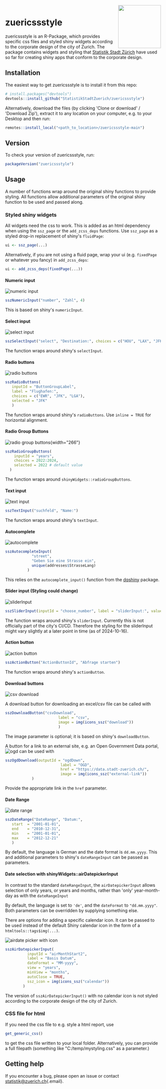 <img src="man/figures/Hexagon_zuericssstyle.png" align="right" height="138.5" width="138.5"/>

# zuericssstyle

zuericssstyle is an R-Package, which provides specific css files and styled shiny widgets according to the corporate design of the city of Zurich. The package contains widgets and styling that [Statistik Stadt Zürich](https://www.stadt-zuerich.ch/prd/de/index/statistik.html) have used so far for creating shiny apps that conform to the corporate design.

## Installation

The easiest way to get zuericssstyle is to install it from this repo:

``` r
# install.packages("devtools")
devtools::install_github("StatistikStadtZuerich/zuericssstyle")
```

Alternatively, download the files (by clicking 'Clone or download' / 'Download Zip'), extract it to any location on your computer, e.g. to your Desktop and then run:

``` r
remotes::install_local("<path_to_location>/zuericssstyle-main")
```

## Version

To check your version of zuericssstyle, run:

``` r
packageVersion("zuericssstyle")
```

## Usage

A number of functions wrap around the original shiny functions to provide styling. All functions allow additional parameters of the original shiny function to be used and passed along.

### Styled shiny widgets

All widgets need the css to work. This is added as an html dependency when using the `ssz_page` or the `add_zcss_deps` functions. Use `ssz_page` as a styled drop-in replacement of shiny's `fluidPage`:

``` r
ui <- ssz_page(...)
```

Alternatively, if you are not using a fluid page, wrap your ui (e.g. `fixedPage` or whatever you fancy) in `add_zcss_deps`:

``` r
ui <- add_zcss_deps(fixedPage(...))
```

#### Numeric input

![numeric input](man/figures/numericInput.png)

``` r
sszNumericInput("number", "Zahl", 4)
```

This is based on shiny's `numericInput`.

#### Select input

![select input](man/figures/selectInput.png)

``` r
sszSelectInput("select", "Destination:", choices = c("HOU", "LAX", "JFK", "SEA"), selected = "LAX")
```

The function wraps around shiny's `selectInput`.

#### Radio buttons

![radio buttons](man/figures/radioButtons.png)

``` r
sszRadioButtons(
   inputId = "ButtonGroupLabel",
   label = "Flughafen:",
   choices = c("EWR", "JFK", "LGA"),
   selected = "JFK"
   )
```

The function wraps around shiny's `radioButtons`. Use `inline = TRUE` for horizontal alignment.

#### Radio Group Buttons

![radio group buttons](man/figures/radioGroupButtons.png){width="266"}

``` r
sszRadioGroupButtons(
    inputId = "years",
    choices = 2022:2024,
    selected = 2022 # default value
  )
```

The function wraps around `shinyWidgets::radioGroupButtons`.

#### Text input

![text input](man/figures/textInput.png)

``` r
sszTextInput("suchfeld", "Name:")
```

The function wraps around shiny's `textInput`.

#### Autocomplete

![autocomplete](man/figures/autocomplete.png)

``` r
sszAutocompleteInput(
            "street",
            "Geben Sie eine Strasse ein",
            unique(addresses$StrasseLang)
          )
```

This relies on the `autocomplete_input()` function from the [dqshiny](https://github.com/daqana/dqshiny) package.

#### Slider input (Styling could change)

![sliderInput](man/figures/sliderInput.png)

``` r
sszSliderInput(inputId = "choose_number", label = "sliderInput:", value = 30, min = 0, max = 100)
```

The function wraps around shiny's `sliderInput`. Currently this is not officially part of the city's CI/CD. Therefore the styling for the sliderInput might vary slightly at a later point in time (as of 2024-10-16).

#### Action button

![action button](man/figures/actionbutton.png)

``` r
sszActionButton("ActionButtonId", "Abfrage starten")
```

The function wraps around shiny's `actionButton`.

#### Download buttons

![csv download](man/figures/csv.png)

A download button for downloading an excel/csv file can be called with

``` r
sszDownloadButton("csvDownload",
                        label = "csv",
                        image = img(icons_ssz("download"))
                        )
```

The image parameter is optional; it is based on shiny's `downloadButton`.

A button for a link to an external site, e.g. an Open Government Data portal, ![ogd](man/figures/ogd.png) can be used with

``` r
sszOgdDownload(outputId = "ogdDown",
                         label = "OGD",
                         href = "https://data.stadt-zuerich.ch/",
                         image = img(icons_ssz("external-link"))
            )
```

Provide the appropriate link in the `href` parameter.

#### Date Range

![date range](man/figures/dateRange.png)

``` r
sszDateRange("DateRange", "Datum:",
   start  = "2001-01-01",
   end    = "2010-12-31",
   min    = "2001-01-01",
   max    = "2012-12-21"
   )
```

By default, the language is German and the date format is `dd.mm.yyyy`. This and additional parameters to shiny's `dateRangeInput` can be passed as parameters.

#### Date selection with shinyWidgets::airDatepickerInput

In contrast to the standard `dateRangeInput`, the `airDatepickerInput` allows selection of only years, or years and months, rather than 'only' year-month-day as with the `dateRangeInput`

By default, the language is set to `'de'`, and the `dateFormat` to `"dd.mm.yyyy"`. Both parameters can be overridden by supplying something else.

There are options for adding a specific calendar icon. It can be passed to be used instead of the default Shiny calendar icon in the form of a `htmltools::tags$img(...)`.

![airdate picker with icon](man/figures/airdatepicker_icon.png)

``` r
sszAirDatepickerInput(
          inputId = "airMonthStart2",
          label = "Basis Datum",
          dateFormat = "MM-yyyy",
          view = "years",
          minView = "months",
          autoClose = TRUE,
          ssz_icon = img(icons_ssz("calendar"))
        )
```

The version of `sszAirDatepickerInput()` with no calendar icon is not styled according to the corporate design of the city of Zurich.

### CSS file for html

If you need the css file to e.g. style a html report, use

``` r
get_generic_css()
```

to get the css file written to your local folder. Alternatively, you can provide a full filepath (something like "C:/temp/mystyling.css" as a parameter.)

## Getting help

If you encounter a bug, please open an issue or contact [statistik\@zuerich.ch](mailto:statistik@zuerich.ch){.email}.
